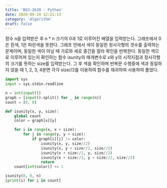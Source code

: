 ```yaml
---
title: 'BOJ-2630 - Python'
date: 2020-09-29 12:21:13
category: 'Algorithm'
draft: false
---
```

정수 n을 입력받은 후 n \* n 크기의 0과 1로 이루어진 배열을 입력받는다. 그래프에서 0은 흰색, 1은 파란색을 뜻한다. 그래프 안에서 색이 동일한 정사각형의 갯수를 출력하는 문제이며, 동일한 색이 아닐 때 가로와 세로 중간을 잘라 확인을 반복한다. 동일한 색으로 이루어져 있는지 확인하는 함수 isunity의 매개변수로 x와 y의 시작지점과 정사각형의 크기를 뜻하는 size를 입력받는다. 그 후 색을 확인하며 반복문 수행중에 색과 동일하지 않을 때 1, 2, 3, 4분면 각각 size//2를 이용하여 함수를 재귀하여 사용하여 풀었다.
```python
import sys
input = sys.stdin.readline

n = int(input())
graph = [input().split() for _ in range(n)]
count = [0, 0]

def isunity(x, y, size):
    global count
    color = graph[x][y]

    for i in range(x, x + size):
        for j in range(y, y + size):
            if graph[i][j] != color:
                isunity(x, y, size//2)
                isunity(x, y + size//2, size//2)
                isunity(x + size//2, y, size//2)
                isunity(x + size//2, y + size//2, size//2)
                return
    count[int(color)] += 1

isunity(0, 0, n)
[print(i) for i in count]

```